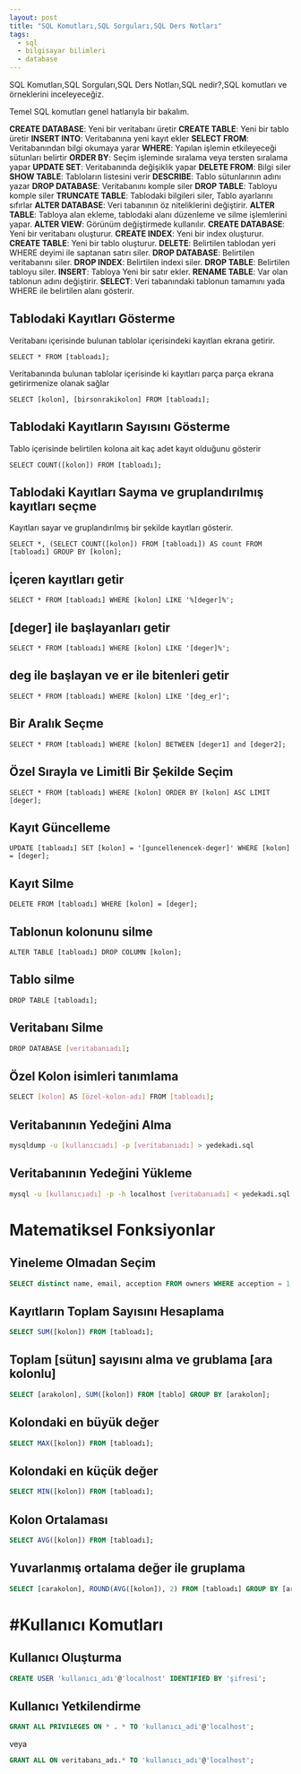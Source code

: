 ```yaml
---
layout: post
title: "SQL Komutları,SQL Sorguları,SQL Ders Notları"
tags:
  - sql
  - bilgisayar bilimleri
  - database
---
```


SQL Komutları,SQL Sorguları,SQL Ders Notları,SQL nedir?,SQL komutları ve örneklerini inceleyeceğiz.

Temel SQL komutları genel hatlarıyla bir bakalım.

**CREATE DATABASE**: Yeni bir veritabanı üretir
**CREATE TABLE**: Yeni bir tablo üretir
**INSERT INTO**: Veritabanına yeni kayıt ekler
**SELECT FROM**: Veritabanından bilgi okumaya yarar
**WHERE**: Yapılan işlemin etkileyeceği sütunları belirtir
**ORDER BY**: Seçim işleminde sıralama veya tersten sıralama yapar
**UPDATE SET**: Veritabanında değişiklik yapar
**DELETE FROM**: Bilgi siler
**SHOW TABLE**: Tabloların listesini verir
**DESCRIBE**: Tablo sütunlarının adını yazar
**DROP DATABASE**: Veritabanını komple siler
**DROP TABLE**: Tabloyu komple siler
**TRUNCATE TABLE**: Tablodaki bilgileri siler, Tablo ayarlarını sıfırlar
**ALTER DATABASE**: Veri tabanının öz niteliklerini değiştirir.
**ALTER TABLE**: Tabloya alan ekleme, tablodaki alanı düzenleme ve silme işlemlerini yapar.
**ALTER VIEW**: Görünüm değiştirmede kullanılır.
**CREATE DATABASE**: Yeni bir veritabanı oluşturur.
**CREATE INDEX**: Yeni bir index oluşturur.
**CREATE TABLE**: Yeni bir tablo oluşturur.
**DELETE**: Belirtilen tablodan yeri WHERE deyimi ile saptanan satırı siler.
**DROP DATABASE**: Belirtilen veritabanını siler.
**DROP INDEX**: Belirtilen indexi siler.
**DROP TABLE**: Belirtilen tabloyu siler.
**INSERT**: Tabloya Yeni bir satır ekler.
**RENAME TABLE**: Var olan tablonun adını değiştirir.
**SELECT**: Veri tabanındaki tablonun tamamını yada WHERE ile belirtilen alanı gösterir.

## Tablodaki Kayıtları Gösterme

Veritabanı içerisinde bulunan tablolar içerisindeki kayıtları ekrana getirir.

```
SELECT * FROM [tabloadı];
```

Veritabanında bulunan tablolar içerisinde ki kayıtları parça parça ekrana getirirmenize olanak sağlar

```
SELECT [kolon], [birsonrakikolon] FROM [tabloadı];
```

## Tablodaki Kayıtların Sayısını Gösterme

Tablo içerisinde belirtilen kolona ait kaç adet kayıt olduğunu gösterir

```
SELECT COUNT([kolon]) FROM [tabloadı];
```

## Tablodaki Kayıtları Sayma ve gruplandırılmış kayıtları seçme

Kayıtları sayar ve gruplandırılmış bir şekilde kayıtları gösterir.

```
SELECT *, (SELECT COUNT([kolon]) FROM [tabloadı]) AS count FROM [tabloadı] GROUP BY [kolon];
```

## İçeren kayıtları getir

```
SELECT * FROM [tabloadı] WHERE [kolon] LIKE '%[deger]%';
```

## [deger] ile başlayanları getir

```
SELECT * FROM [tabloadı] WHERE [kolon] LIKE '[deger]%';
```

## deg ile başlayan ve er ile bitenleri getir

```
SELECT * FROM [tabloadı] WHERE [kolon] LIKE '[deg_er]';
```

## Bir Aralık Seçme

```
SELECT * FROM [tabloadı] WHERE [kolon] BETWEEN [deger1] and [deger2];
```

## Özel Sırayla ve Limitli Bir Şekilde Seçim

```
SELECT * FROM [tabloadı] WHERE [kolon] ORDER BY [kolon] ASC LIMIT [deger];
```

## Kayıt Güncelleme

```
UPDATE [tabloadı] SET [kolon] = '[guncellenencek-deger]' WHERE [kolon] = [deger];
```

## Kayıt Silme

```
DELETE FROM [tabloadı] WHERE [kolon] = [deger];
```

## Tablonun kolonunu silme

```
ALTER TABLE [tabloadı] DROP COLUMN [kolon];
```

## Tablo silme

```
DROP TABLE [tabloadı];
```

## Veritabanı Silme

```bash
DROP DATABASE [veritabanıadı];
```

## Özel Kolon isimleri tanımlama

```bash
SELECT [kolon] AS [özel-kolon-adı] FROM [tabloadı];
```

## Veritabanının Yedeğini Alma

```bash
mysqldump -u [kullanıcıadı] -p [veritabanıadı] > yedekadi.sql
```

## Veritabanının Yedeğini Yükleme

```bash
mysql -u [kullanıcıadı] -p -h localhost [veritabanıadı] < yedekadi.sql
```

# Matematiksel Fonksiyonlar

## Yineleme Olmadan Seçim

```sql
SELECT distinct name, email, acception FROM owners WHERE acception = 1 AND date >= 2015-01-01 00:00:00
```



## Kayıtların Toplam Sayısını Hesaplama

```sql
SELECT SUM([kolon]) FROM [tabloadı];
```

## Toplam [sütun] sayısını alma ve grublama [ara kolonlu]

```sql
SELECT [arakolon], SUM([kolon]) FROM [tablo] GROUP BY [arakolon];
```

## Kolondaki en büyük değer

```sql
SELECT MAX([kolon]) FROM [tabloadı];
```

## Kolondaki en küçük değer

```sql
SELECT MIN([kolon]) FROM [tabloadı];
```

## Kolon Ortalaması

```sql
SELECT AVG([kolon]) FROM [tabloadı];
```

## Yuvarlanmış ortalama değer ile gruplama

```sql
SELECT [carakolon], ROUND(AVG([kolon]), 2) FROM [tabloadı] GROUP BY [arakolon];
```

# #Kullanıcı Komutları

## Kullanıcı Oluşturma

```sql
CREATE USER 'kullanıcı_adı'@'localhost' IDENTIFIED BY 'şifresi';
```

## Kullanıcı Yetkilendirme

```sql
GRANT ALL PRIVILEGES ON * . * TO 'kullanıcı_adi'@'localhost';
```

veya

```sql
GRANT ALL ON veritabanı_adı.* TO 'kullanıcı_adı'@'localhost';
```